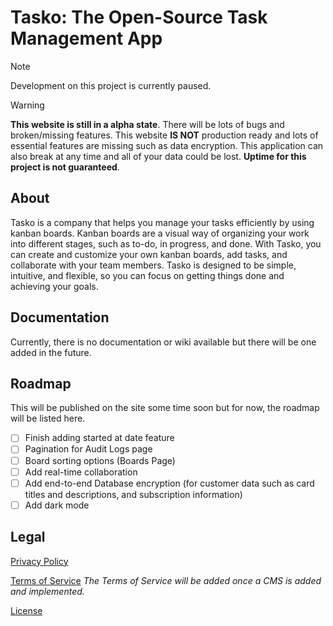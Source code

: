 # Tasko: The Open-Source Task Management App

> [!NOTE]
> Development on this project is currently paused.

> [!WARNING]
> **This website is still in a alpha state**. There will be lots of bugs and broken/missing features. This website **IS NOT** production ready and lots of essential features are missing such as data encryption. This application can also break at any time and all of your data could be lost. **Uptime for this project is not guaranteed**.

## About

Tasko is a company that helps you manage your tasks efficiently by using kanban boards. Kanban boards are a visual way of organizing your work into different stages, such as to-do, in progress, and done. With Tasko, you can create and customize your own kanban boards, add tasks, and collaborate with your team members. Tasko is designed to be simple, intuitive, and flexible, so you can focus on getting things done and achieving your goals.

## Documentation

Currently, there is no documentation or wiki available but there will be one added in the future.

## Roadmap

This will be published on the site some time soon but for now, the roadmap will be listed here.

- [ ] Finish adding started at date feature
- [ ] Pagination for Audit Logs page
- [ ] Board sorting options (Boards Page)
- [ ] Add real-time collaboration
- [ ] Add end-to-end Database encryption (for customer data such as card titles and descriptions, and subscription information)
- [ ] Add dark mode

## Legal

[Privacy Policy](https://tasko-omega.vercel.app/privacy-policy)

[Terms of Service](https://tasko-omega.vercel.app/terms-of-service) _The Terms of Service will be added once a CMS is added and implemented._

[License](https://github.com/ahmadk953/tasko/blob/main/LICENCE)
